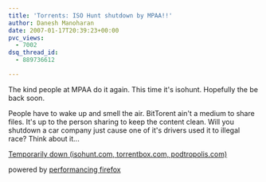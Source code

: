 ```yaml
---
title: 'Torrents: ISO Hunt shutdown by MPAA!!'
author: Danesh Manoharan
date: 2007-01-17T20:39:23+00:00
pvc_views:
  - 7002
dsq_thread_id:
  - 889736612

---
```

The kind people at MPAA do it again. This time it's isohunt. Hopefully the be back soon.

People have to wake up and smell the air. BitTorent ain't a medium to share files. It's up to the person sharing to keep the content clean. Will you shutdown a car company just cause one of it's drivers used it to illegal race? Think about it...

[Temporarily down (isohunt.com, torrentbox.com, podtropolis.com)][1]

<p class="poweredbyperformancing">
  powered by <a href="http://performancing.com/firefox">performancing firefox</a>
</p>

 [1]: http://isohunt.com/